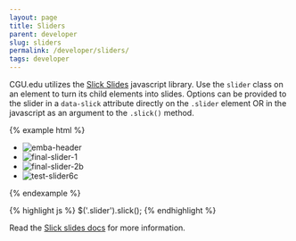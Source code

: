 ```yaml
---
layout: page
title: Sliders
parent: developer
slug: sliders
permalink: /developer/sliders/
tags: developer
---
```


CGU.edu utilizes the [Slick Slides](http://kenwheeler.github.io/slick/) javascript library. Use the `slider` class on an element to turn its child elements into slides. Options can be provided to the slider in a `data-slick` attribute directly on the `.slider` element OR in the javascript as an argument to the `.slick()` method.

{% example html %}
<ul class="slider" data-slick='{"dots": true, "fade": true}'>
    <li><img src="http://drucker.cgu.edu/wp-content/uploads/2016/01/emba-header-1500x430.jpg" alt="emba-header" /></li>
    <li><img src="http://drucker.cgu.edu/wp-content/uploads/2016/01/final-slider-1-1500x430.jpg" alt="final-slider-1" /></li>
    <li><img src="http://drucker.cgu.edu/wp-content/uploads/2015/12/final-slider-2b-1500x430.jpg" alt="final-slider-2b" /></li>
    <li><img src="http://drucker.cgu.edu/wp-content/uploads/2016/01/test-slider6c-1500x430.jpg" alt="test-slider6c" /></li>
</ul>
{% endexample %}

{% highlight js %}
$('.slider').slick();
{% endhighlight %}

Read the [Slick slides docs](https://github.com/kenwheeler/slick/) for more information.
